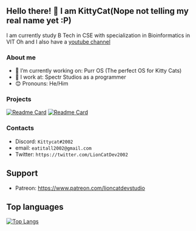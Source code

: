## Hello there! 👋 I am KittyCat(Nope not telling my real name yet :P)
I am currently study B Tech in CSE with specialization in Bioinformatics in VIT
Oh and I also have a [youtube channel](https://www.youtube.com/channel/UCXZejZkv7CLfcC8HZFryO3Q)

<!--
**Lioncat2002/Lioncat2002** is a ✨ _special_ ✨ repository because its `README.md` (this file) appears on your GitHub profile.-->

### About me
- 🔭 I’m currently working on: Purr OS (The perfect OS for Kitty Cats)
- 💼 I work at: Spectr Studios as a programmer
- 😊 Pronouns: He/Him

### Projects
[![Readme Card](https://github-readme-stats.vercel.app/api/pin/?username=Lioncat2002&repo=pylcanim)](https://github.com/Lioncat2002/pylcanim)
[![Readme Card](https://github-readme-stats.vercel.app/api/pin/?username=Lioncat2002&repo=purrOS-reboot)](https://github.com/Lioncat2002/purrOS-reboot)


### Contacts
- Discord: `Kittycat#2002`
- email: `eatitall2002@gmail.com`
- Twitter: `https://twitter.com/LionCatDev2002`

## Support
- Patreon: https://www.patreon.com/lioncatdevstudio

## Top languages
[![Top Langs](https://github-readme-stats.vercel.app/api/top-langs/?username=Lioncat2002)](https://github.com/Lioncat2002/github-readme-stats)
